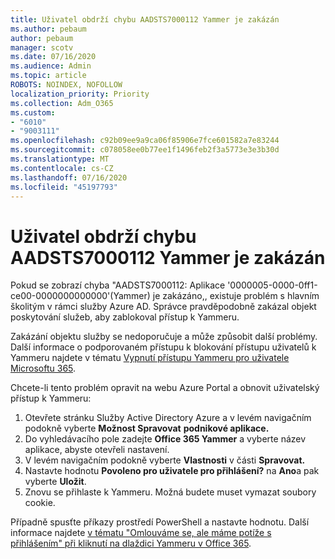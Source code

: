 ```yaml
---
title: Uživatel obdrží chybu AADSTS7000112 Yammer je zakázán
ms.author: pebaum
author: pebaum
manager: scotv
ms.date: 07/16/2020
ms.audience: Admin
ms.topic: article
ROBOTS: NOINDEX, NOFOLLOW
localization_priority: Priority
ms.collection: Adm_O365
ms.custom:
- "6010"
- "9003111"
ms.openlocfilehash: c92b09ee9a9ca06f85906e7fce601582a7e83244
ms.sourcegitcommit: c078058ee0b77ee1f1496feb2f3a5773e3e3b30d
ms.translationtype: MT
ms.contentlocale: cs-CZ
ms.lasthandoff: 07/16/2020
ms.locfileid: "45197793"
---
```

# <a name="user-receives-error-aadsts7000112-yammer-is-disabled"></a>Uživatel obdrží chybu AADSTS7000112 Yammer je zakázán

Pokud se zobrazí chyba "AADSTS7000112: Aplikace '0000005-0000-0ff1-ce00-0000000000000'(Yammer) je zakázáno,, existuje problém s hlavním školitým v rámci služby Azure AD. Správce pravděpodobně zakázal objekt poskytování služeb, aby zablokoval přístup k Yammeru.

Zakázání objektu služby se nedoporučuje a může způsobit další problémy. Další informace o podporovaném přístupu k blokování přístupu uživatelů k Yammeru najdete v tématu [Vypnutí přístupu Yammeru pro uživatele Microsoftu 365](https://docs.microsoft.com/yammer/manage-yammer-users/turn-off-user-access).  

Chcete-li tento problém opravit na webu Azure Portal a obnovit uživatelský přístup k Yammeru:

1.  Otevřete stránku Služby Active Directory Azure a v levém navigačním podokně vyberte **Možnost Spravovat** **podnikové aplikace.**
3.  Do vyhledávacího pole zadejte **Office 365 Yammer** a vyberte název aplikace, abyste otevřeli nastavení.
4.  V levém navigačním podokně vyberte **Vlastnosti** v části **Spravovat.**
5.  Nastavte hodnotu **Povoleno pro uživatele pro přihlášení?** na **Ano**a pak vyberte **Uložit**.
6.  Znovu se přihlaste k Yammeru. Možná budete muset vymazat soubory cookie.

Případně spusťte příkazy prostředí PowerShell a nastavte hodnotu. Další informace najdete [v tématu "Omlouváme se, ale máme potíže s přihlášením" při kliknutí na dlaždici Yammeru v Office 365](https://docs.microsoft.com/yammer/troubleshoot-problems/error-when-click-the-yammer-tile-in-office-365). 